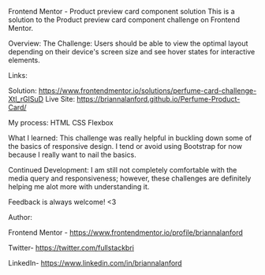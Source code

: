 Frontend Mentor - Product preview card component solution
This is a solution to the Product preview card component challenge on Frontend Mentor.

Overview:
The Challenge:
Users should be able to view the optimal layout depending on their device's screen size and see hover states for interactive elements.

Links:

Solution: https://www.frontendmentor.io/solutions/perfume-card-challenge-Xtl_rGISuD
Live Site: https://briannalanford.github.io/Perfume-Product-Card/


My process:
HTML
CSS
Flexbox

What I learned:
This challenge was really helpful in buckling down some of the basics of responsive design. I tend or avoid using Bootstrap for now because I really want to nail the basics.

Continued Development:
I am still not completely comfortable with the media query and responsiveness; however, these challenges are definitely helping me alot more with understanding it. 

Feedback is always welcome! <3

Author:

Frontend Mentor - https://www.frontendmentor.io/profile/briannalanford

Twitter- https://twitter.com/fullstackbri

LinkedIn- https://www.linkedin.com/in/briannalanford
